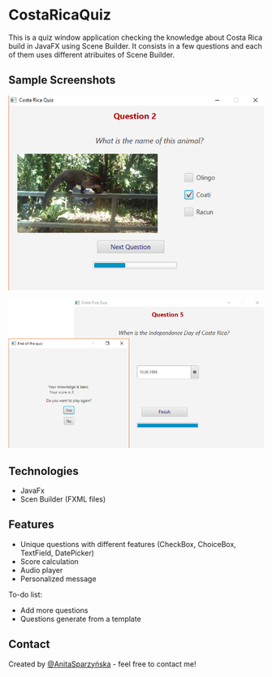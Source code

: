 
# CostaRicaQuiz
This is a quiz window application checking the knowledge about Costa Rica build in JavaFX using Scene Builder.
It consists in a few questions and each of them uses different atribuites of Scene Builder. 


## Sample Screenshots
![Question2](https://github.com/Anytta/CostaRicaQuiz/blob/master/Question2.png)
<br/>

![Question5](https://github.com/Anytta/CostaRicaQuiz/blob/master/Question5.png)

## Technologies
* JavaFx 
* Scen Builder (FXML files)

## Features
* Unique questions with different features (CheckBox, ChoiceBox, TextField, DatePicker)
* Score calculation
* Audio player
* Personalized message

To-do list:
* Add more questions
* Questions generate from a template

## Contact
Created by [@AnitaSparzyńska](https://www.linkedin.com/in/anitasparzynska/) - feel free to contact me!
